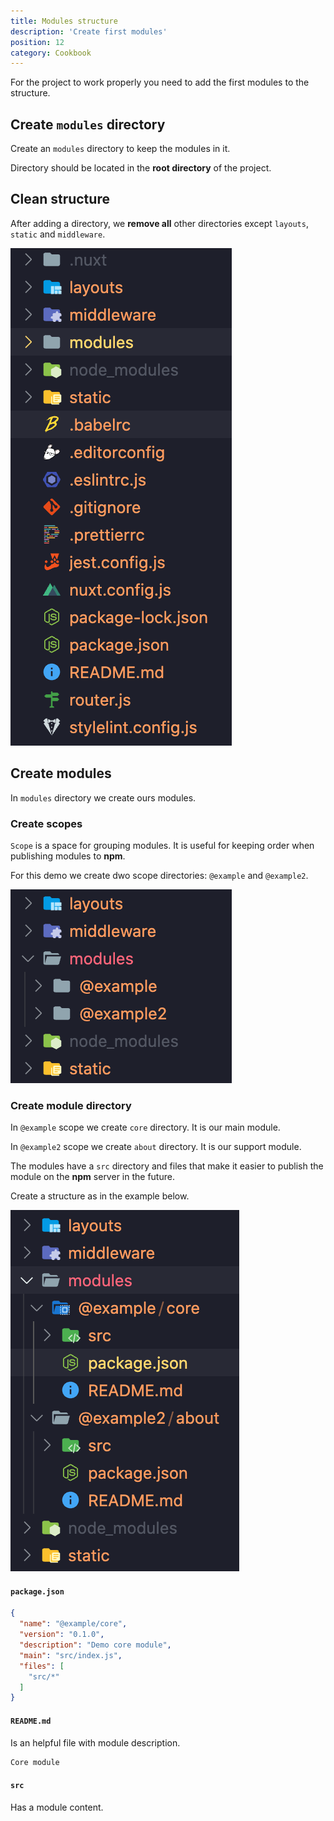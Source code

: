 ```yaml
---
title: Modules structure
description: 'Create first modules'
position: 12
category: Cookbook
---
```


For the project to work properly you need to add the first modules to the structure.

## Create `modules` directory

Create an `modules` directory to keep the modules in it.

Directory should be located in the **root directory** of the project.


## Clean structure

After adding a directory, we **remove all** other directories except `layouts`, `static` and `middleware`.

<alert type="info" align="center">
      <img src="demo/image/demo-clean-structure.png" alt="Clean structure"/>
</alert>

## Create modules

In `modules` directory we create ours modules.

### Create scopes

`Scope` is a space for grouping modules.
It is useful for keeping order when publishing modules to **npm**.

For this demo we create dwo scope directories: `@example` and `@example2`.

<alert type="info" align="center">
      <img src="demo/image/demo-module-scopes.png" alt="Module scopes"/>
</alert>

### Create module directory

In `@example` scope we create `core` directory. It is our main module.

In `@example2` scope we create `about` directory. It is our support module.

The modules have a `src` directory and files that make it easier to publish the module on the **npm** server in the future.

Create a structure as in the example below.

<alert type="info" align="center">
      <img src="demo/image/demo-modules-structure.png" alt="Module structure"/>
</alert>

#### `package.json`


```json [package.json]
{
  "name": "@example/core",
  "version": "0.1.0",
  "description": "Demo core module",
  "main": "src/index.js",
  "files": [
    "src/*"
  ]
}
```

#### `README.md`

Is an helpful file with module description.
```md [README.md]
Core module
```

#### `src`
Has a module content.


[scope]: https://docs.npmjs.com/about-scopes
